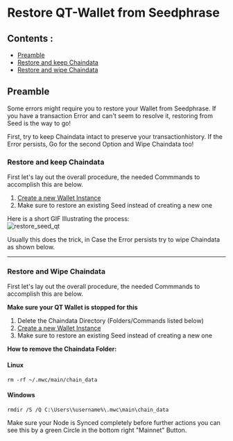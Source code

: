 
# Restore QT-Wallet from Seedphrase 


## Contents : 
  * [Preamble](#preamble)
  * [Restore and keep Chaindata](#Restore-and-keep-Chaindata)
  * [Restore and wipe Chaindata](#Restore-and-wipe-Chaindata)
	
## Preamble
Some errors might require you to restore your Wallet from Seedphrase.
If you have a transaction Error and can't seem to resolve it, restoring from Seed is the way to go!

First, try to keep Chaindata intact to preserve your transactionhistory.
If the Error persists, Go for the second Option and Wipe Chaindata too!

 
 ### Restore and keep Chaindata 
 
 First let's lay out the overall procedure, the needed Commmands to accomplish this are below.
 
 1) [Create a new Wallet Instance](create_Instance_qt-wallet.md)
 2) Make sure to restore an existing Seed instead of creating a new one
 
 Here is a short GIF Illustrating the process:  <br />
![restore_seed_qt](/static/img/restore_seed_qt-wallet.gif "restore_seed_qt")
 
 Usually this does the trick, in Case the Error persists try to wipe Chaindata as shown below.
 
 
------

 ### Restore and Wipe Chaindata 
  
  First let's lay out the overall procedure, the needed Commmands to accomplish this are below.
  
   **Make sure your QT Wallet is stopped for this**
   
 1) Delete the Chaindata Directory (Folders/Commands listed below)
 2) [Create a new Wallet Instance](create_Instance_qt-wallet.md)
 3) Make sure to restore an existing Seed instead of creating a new one
 

 **How to remove the Chaindata Folder:** 
 
 #### Linux

 `rm -rf ~/.mwc/main/chain_data`

 #### Windows
 
 `rmdir /S /Q C:\Users\%username%\.mwc\main\chain_data`

 Make sure your Node is Synced completely before further actions you can see this by a green Circle in the bottom right "Mainnet" Button.
 
 
 



